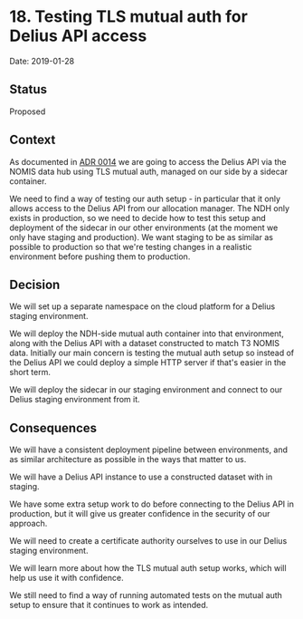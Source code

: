 # 18. Testing TLS mutual auth for Delius API access

Date: 2019-01-28

## Status

Proposed

## Context

As documented in [ADR 0014](0014-access-the-delius-api-via-ndh.md) we are
going to access the Delius API via the NOMIS data hub using TLS mutual auth,
managed on our side by a sidecar container.

We need to find a way of testing our auth setup - in particular that it only
allows access to the Delius API from our allocation manager. The NDH only
exists in production, so we need to decide how to test this setup and
deployment of the sidecar in our other environments (at the moment we only
have staging and production). We want staging to be as similar as possible to
production so that we're testing changes in a realistic environment before
pushing them to production.

## Decision

We will set up a separate namespace on the cloud platform for a Delius staging
environment.

We will deploy the NDH-side mutual auth container into that environment, along
with the Delius API with a dataset constructed to match T3 NOMIS data.
Initially our main concern is testing the mutual auth setup so instead of the
Delius API we could deploy a simple HTTP server if that's easier in the short
term.

We will deploy the sidecar in our staging environment and connect to our Delius
staging environment from it.

## Consequences

We will have a consistent deployment pipeline between environments, and as
similar architecture as possible in the ways that matter to us.

We will have a Delius API instance to use a constructed dataset with in
staging.

We have some extra setup work to do before connecting to the Delius API in
production, but it will give us greater confidence in the security of our
approach.

We will need to create a certificate authority ourselves to use in our Delius
staging environment.

We will learn more about how the TLS mutual auth setup works, which will help
us use it with confidence.

We still need to find a way of running automated tests on the mutual auth
setup to ensure that it continues to work as intended.
